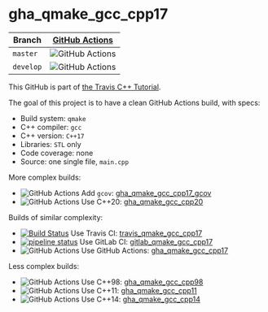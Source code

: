 # gha_qmake_gcc_cpp17

Branch   |[GitHub Actions](https://github.com/richelbilderbeek/gha_qmake_gcc_cpp17/actions)                                  
---------|-------------------------------------------------------------------------------------------------------------------
`master` |![GitHub Actions](https://github.com/richelbilderbeek/gha_qmake_gcc_cpp17/workflows/check/badge.svg?branch=master) 
`develop`|![GitHub Actions](https://github.com/richelbilderbeek/gha_qmake_gcc_cpp17/workflows/check/badge.svg?branch=develop)

This GitHub is part of [the Travis C++ Tutorial](https://github.com/richelbilderbeek/travis_cpp_tutorial).

The goal of this project is to have a clean GitHub Actions build, with specs:
 * Build system: `qmake`
 * C++ compiler: `gcc`
 * C++ version: `C++17`
 * Libraries: `STL` only
 * Code coverage: none
 * Source: one single file, `main.cpp`

More complex builds:

 * ![GitHub Actions](https://github.com/richelbilderbeek/gha_qmake_gcc_cpp17_gcov/workflows/check/badge.svg?branch=master) Add `gcov`: [gha_qmake_gcc_cpp17_gcov](https://www.github.com/richelbilderbeek/gha_qmake_gcc_cpp17_gcov)
 * ![GitHub Actions](https://github.com/richelbilderbeek/gha_qmake_gcc_cpp20/workflows/check/badge.svg?branch=master) Use C++20: [gha_qmake_gcc_cpp20](https://www.github.com/richelbilderbeek/gha_qmake_gcc_cpp20)

Builds of similar complexity:

 * [![Build Status](https://travis-ci.com/richelbilderbeek/travis_qmake_gcc_cpp17.svg?branch=master)](https://travis-ci.com/richelbilderbeek/travis_qmake_gcc_cpp17) Use Travis CI: [travis_qmake_gcc_cpp17](https://www.github.com/richelbilderbeek/travis_qmake_gcc_cpp17)
 * [![pipeline status](https://gitlab.com/richelbilderbeek/gitlab_qmake_gcc_cpp17/badges/master/pipeline.svg)](https://gitlab.com/richelbilderbeek/gitlab_qmake_gcc_cpp17/commits/master) Use GitLab CI: [gitlab_qmake_gcc_cpp17](https://www.gitlab.com/richelbilderbeek/gitlab_qmake_gcc_cpp17)
 * ![GitHub Actions](https://github.com/richelbilderbeek/gha_qmake_gcc_cpp17/workflows/check/badge.svg?branch=master) Use GitHub Actions: [gha_qmake_gcc_cpp17](https://www.github.com/richelbilderbeek/gha_qmake_gcc_cpp17)

Less complex builds:

 * ![GitHub Actions](https://github.com/richelbilderbeek/gha_qmake_gcc_cpp98/workflows/check/badge.svg?branch=master) Use C++98: [gha_qmake_gcc_cpp98](https://www.github.com/richelbilderbeek/gha_qmake_gcc_cpp98)
 * ![GitHub Actions](https://github.com/richelbilderbeek/gha_qmake_gcc_cpp11/workflows/check/badge.svg?branch=master) Use C++11: [gha_qmake_gcc_cpp11](https://www.github.com/richelbilderbeek/gha_qmake_gcc_cpp11)
 * ![GitHub Actions](https://github.com/richelbilderbeek/gha_qmake_gcc_cpp14/workflows/check/badge.svg?branch=master) Use C++14: [gha_qmake_gcc_cpp14](https://www.github.com/richelbilderbeek/gha_qmake_gcc_cpp14)

